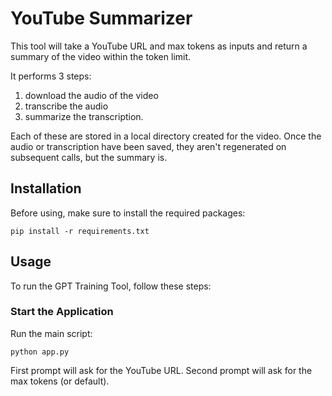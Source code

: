 
# YouTube Summarizer

This tool will take a YouTube URL and max tokens as inputs and return a summary of the video within the token limit.

It performs 3 steps:
1. download the audio of the video
2. transcribe the audio
3. summarize the transcription.

Each of these are stored in a local directory created for the video.
Once the audio or transcription have been saved, they aren't regenerated on subsequent calls, but the summary is.

## Installation

Before using, make sure to install the required packages:

```shell
pip install -r requirements.txt
```

## Usage

To run the GPT Training Tool, follow these steps:

### Start the Application

Run the main script:

```shell
python app.py
```

First prompt will ask for the YouTube URL.
Second prompt will ask for the max tokens (or default).
